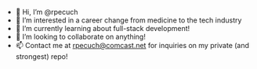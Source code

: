 - 👋 Hi, I’m @rpecuch
- 👀 I’m interested in a career change from medicine to the tech industry
- 🌱 I’m currently learning about full-stack development!
- 💞️ I’m looking to collaborate on anything!
- 📫 Contact me at rpecuch@comcast.net for inquiries on my private (and strongest) repo!

<!---
rpecuch/rpecuch is a ✨ special ✨ repository because its `README.md` (this file) appears on your GitHub profile.
You can click the Preview link to take a look at your changes.
--->

